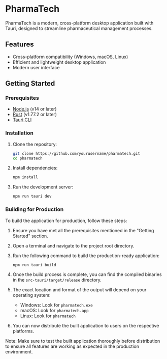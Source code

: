 # PharmaTech

PharmaTech is a modern, cross-platform desktop application built with Tauri, designed to streamline pharmaceutical management processes.

## Features

- Cross-platform compatibility (Windows, macOS, Linux)
- Efficient and lightweight desktop application
- Modern user interface

## Getting Started

### Prerequisites

- [Node.js](https://nodejs.org/) (v14 or later)
- [Rust](https://www.rust-lang.org/) (v1.77.2 or later)
- [Tauri CLI](https://tauri.app/v1/api/cli/)

### Installation

1. Clone the repository:

   ```sh
   git clone https://github.com/yourusername/pharmatech.git
   cd pharmatech
   ```

2. Install dependencies:

   ```sh
   npm install
   ```

3. Run the development server:

   ```sh
   npm run tauri dev
   ```

### Building for Production

To build the application for production, follow these steps:

1. Ensure you have met all the prerequisites mentioned in the "Getting Started" section.

2. Open a terminal and navigate to the project root directory.

3. Run the following command to build the production-ready application:

   ```sh
   npm run tauri build
   ```

4. Once the build process is complete, you can find the compiled binaries in the `src-tauri/target/release` directory.

5. The exact location and format of the output will depend on your operating system:
   - Windows: Look for `pharmatech.exe`
   - macOS: Look for `pharmatech.app`
   - Linux: Look for `pharmatech`

6. You can now distribute the built application to users on the respective platforms.

Note: Make sure to test the built application thoroughly before distribution to ensure all features are working as expected in the production environment.
